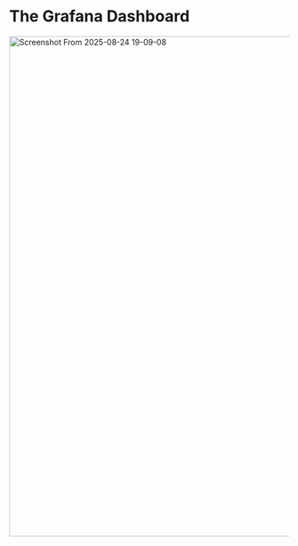 # The Grafana Dashboard
<img width="1600" height="900" alt="Screenshot From 2025-08-24 19-09-08" src="https://github.com/user-attachments/assets/1808e01f-5485-4f03-ae10-9c404e1ab3fc" />
